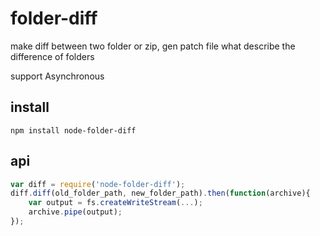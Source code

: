 # folder-diff

make diff between two folder or zip, gen patch file what describe the difference of folders

support Asynchronous

## install 

```shell
npm install node-folder-diff
```

## api

```javascript
var diff = require('node-folder-diff');
diff.diff(old_folder_path, new_folder_path).then(function(archive){
	var output = fs.createWriteStream(...);
    archive.pipe(output);
});
```